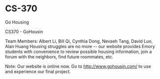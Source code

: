 # CS-370
Go Housing

CS370 - GoHousin

Team Members: Albert Li, Bill Qi, Cynthia Dong, Nevaeh Tang, David Luo, Alan Huang
Housing struggles are no more -- our website provides Emory students with convenience to review possible housing information, join a forum with the neighbors, find future roommates, etc.

Note: Our website is online now. Go to http://www.gohousin.com/ to use and experience our final project.
